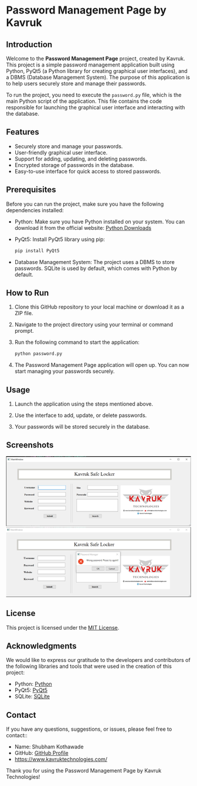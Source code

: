 # Password Management Page by Kavruk



## Introduction

Welcome to the **Password Management Page** project, created by Kavruk. This project is a simple password management application built using Python, PyQt5 (a Python library for creating graphical user interfaces), and a DBMS (Database Management System). The purpose of this application is to help users securely store and manage their passwords.

To run the project, you need to execute the `password.py` file, which is the main Python script of the application. This file contains the code responsible for launching the graphical user interface and interacting with the database.

## Features

- Securely store and manage your passwords.
- User-friendly graphical user interface.
- Support for adding, updating, and deleting passwords.
- Encrypted storage of passwords in the database.
- Easy-to-use interface for quick access to stored passwords.

## Prerequisites

Before you can run the project, make sure you have the following dependencies installed:

- Python: Make sure you have Python installed on your system. You can download it from the official website: [Python Downloads](https://www.python.org/downloads/)

- PyQt5: Install PyQt5 library using pip:

  ```bash
  pip install PyQt5
  ```

- Database Management System: The project uses a DBMS to store passwords. SQLite is used by default, which comes with Python by default.

## How to Run

1. Clone this GitHub repository to your local machine or download it as a ZIP file.

2. Navigate to the project directory using your terminal or command prompt.

3. Run the following command to start the application:

   ```bash
   python password.py
   ```

4. The Password Management Page application will open up. You can now start managing your passwords securely.

## Usage

1. Launch the application using the steps mentioned above.

2. Use the interface to add, update, or delete passwords.

3. Your passwords will be stored securely in the database.

## Screenshots

![Screenshot 1](SC1.png)
![Screenshot 2](SC2.png)

## License

This project is licensed under the [MIT License](LICENSE).

## Acknowledgments

We would like to express our gratitude to the developers and contributors of the following libraries and tools that were used in the creation of this project:

- Python: [Python](https://www.python.org/)
- PyQt5: [PyQt5](https://pypi.org/project/PyQt5/)
- SQLite: [SQLite](https://www.sqlite.org/)

## Contact

If you have any questions, suggestions, or issues, please feel free to contact::

- Name: Shubham Kothawade
- GitHub: [GitHub Profile](https://github.com/shubhamkothawade24)
- https://www.kavruktechnologies.com/

Thank you for using the Password Management Page by Kavruk Technologies!
